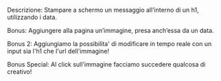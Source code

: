 Descrizione:
Stampare a schermo un messaggio all’interno di un h1, utilizzando i data.

Bonus:
Aggiungere alla pagina un’immagine, presa anch’essa da un data.

Bonus 2:
Aggiungiamo la possibilita' di modificare in tempo reale con un input sia l'h1 che l'url dell'immagine!

Bonus Special:
Al click sull'immagine facciamo succedere qualcosa di creativo!